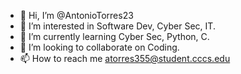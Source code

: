 - 👋 Hi, I’m @AntonioTorres23
- 👀 I’m interested in Software Dev, Cyber Sec, IT. 
- 🌱 I’m currently learning Cyber Sec, Python, C. 
- 💞️ I’m looking to collaborate on Coding. 
- 📫 How to reach me atorres355@student.cccs.edu

<!---
AntonioTorres23/AntonioTorres23 is a ✨ special ✨ repository because its `README.md` (this file) appears on your GitHub profile.
You can click the Preview link to take a look at your changes.
--->
